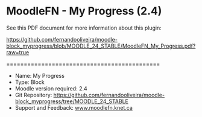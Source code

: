 MoodleFN - My Progress (2.4)
============================================

See this PDF document for more information about this plugin:

https://github.com/fernandooliveira/moodle-block_myprogress/blob/MOODLE_24_STABLE/MoodleFN_My_Progress.pdf?raw=true

============================================

- Name: My Progress
- Type: Block
- Moodle version required: 2.4
- Git Repository: https://github.com/fernandooliveira/moodle-block_myprogress/tree/MOODLE_24_STABLE
- Support and Feedback: www.moodlefn.knet.ca 

